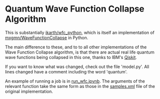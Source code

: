 # Quantum Wave Function Collapse Algorithm

This is substantially [ikarth/wfc_python](https://github.com/ikarth/wfc_python), which is itself an implementation of [mxgmn/WaveFunctionCollapse](https://github.com/mxgmn/WaveFunctionCollapse) in Python.

The main difference to these, and to to all other implementations of the Wave Function Collapse algorithm, is that there are actual real life quantum wave functions being collapsed in this one, thanks to IBM's [Qiskit](https://qiskit.org).

If you want to know what was changed, check out the file 'model.py'. All lines changed have a comment including the word 'quantum'.

An example of running a job is in [run_wfc.ipynb](https://github.com/quantumjim/wfc_python/blob/master/run_wfc.ipynb). The arguments of the relevant function take the same form as those in the [samples.xml](https://github.com/mxgmn/WaveFunctionCollapse/blob/master/samples.xml) file of the original implementation.
